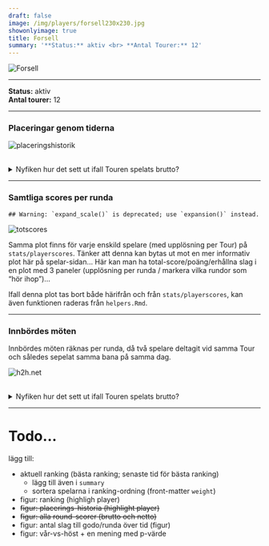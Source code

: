 ```yaml
---  
draft: false  
image: /img/players/forsell230x230.jpg  
showonlyimage: true  
title: Forsell  
summary: '**Status:** aktiv <br> **Antal Tourer:** 12'  
---
```


![Forsell](/img/players/forsell230x230.jpg)

------------------------------------------------------------------------

**Status:** aktiv  
**Antal tourer:** 12

------------------------------------------------------------------------

### Placeringar genom tiderna

![placeringshistorik](/playerstats/Forsell.placing.net.png) <br><br>
<details> <summary>Nyfiken hur det sett ut ifall Touren spelats
brutto?</summary> <p>

![placeringshistorik](/playerstats/Forsell.placing.gross.png) </p>
</details>

------------------------------------------------------------------------

### Samtliga scores per runda

    ## Warning: `expand_scale()` is deprecated; use `expansion()` instead.

![totscores](/playerstats/Forsell.totscores.png)

Samma plot finns för varje enskild spelare (med upplösning per Tour) på
`stats/playerscores`. Tänker att denna kan bytas ut mot en mer
informativ plot här på spelar-sidan… Här kan man ha
total-score/poäng/erhållna slag i en plot med 3 paneler (upplösning per
runda / markera vilka rundor som “hör ihop”)…

Ifall denna plot tas bort både härifrån och från `stats/playerscores`,
kan även funktionen raderas från `helpers.Rmd`.

------------------------------------------------------------------------

### Innbördes möten

Innbördes möten räknas per runda, då två spelare deltagit vid samma Tour
och således sepelat samma bana på samma dag.

![h2h.net](/playerstats/Forsell.h2h.net.png) <br><br> <details>
<summary>Nyfiken hur det sett ut ifall Touren spelats brutto?</summary>
<p>

![h2h.gross](/playerstats/Forsell.h2h.gross.png) </p> </details>

------------------------------------------------------------------------

Todo…
=====

lägg till:

-   aktuell ranking (bästa ranking; senaste tid för bästa ranking)
    -   lägg till även i `summary`
    -   sortera spelarna i ranking-ordning (front-matter `weight`)
-   figur: ranking (highligh player)
-   <s>figur: placerings-historia (highlight player)</s>
-   <s>figur: alla round-scorer (brutto och netto)</s>
-   figur: antal slag till godo/runda över tid (figur)
-   figur: vår-vs-höst + en mening med p-värde
